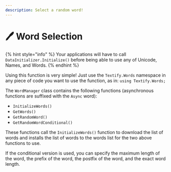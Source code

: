 ```yaml
---
description: Select a random word!
---
```


# 🖊 Word Selection

{% hint style="info" %}
Your applications will have to call `DataInitializer.Initialize()` before being able to use any of Unicode, Names, and Words.
{% endhint %}

Using this function is very simple! Just use the `Textify.Words` namespace in any piece of code you want to use the function, as in: `using Textify.Words;`

The `WordManager` class contains the following functions (asynchronous functions are suffixed with the `Async` word):

* `InitializeWords()`
* `GetWords()`
* `GetRandomWord()`
* `GetRandomWordConditional()`

These functions call the `InitializeWords()` function to download the list of words and installs the list of words to the words list for the two above functions to use.

If the conditional version is used, you can specify the maximum length of the word, the prefix of the word, the postfix of the word, and the exact word length.
